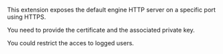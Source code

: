 This extension exposes the default engine HTTP server on a specific port using HTTPS.

You need to provide the certificate and the associated private key.

You could restrict the acces to logged users.
